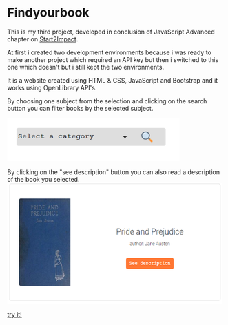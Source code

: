 # Findyourbook
This is my third project, developed in conclusion of JavaScript Advanced chapter on [Start2Impact](https://www.start2impact.it).

At first i created two development environments because i was ready to make another project which required an API key but then i switched to this one which doesn't but i still kept the two environments.

It is a website created using HTML & CSS, JavaScript and Bootstrap and it works using OpenLibrary API's.

By choosing one subject from the selection and clicking on the search button you can filter books by the selected subject.

<img src="/src/img/screenshot-src.PNG" width="400" height="100">

By clicking on the "see description" button you can also read a description of the book you selected.
<img src="/src/img/screenshot-desc.PNG" width="500" height="280">

[try it!](https://findsyourbook.netlify.app)
